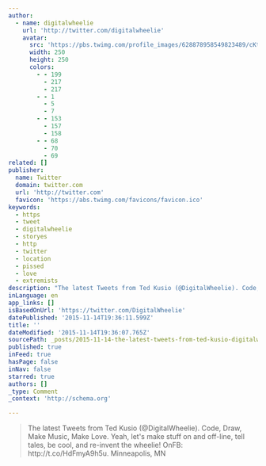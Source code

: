 ```yaml
---
author:
  - name: digitalwheelie
    url: 'http://twitter.com/digitalwheelie'
    avatar:
      src: 'https://pbs.twimg.com/profile_images/628878958549823489/cKtuVSin_400x400.jpg'
      width: 250
      height: 250
      colors:
        - - 199
          - 217
          - 217
        - - 1
          - 5
          - 7
        - - 153
          - 157
          - 158
        - - 68
          - 70
          - 69
related: []
publisher:
  name: Twitter
  domain: twitter.com
  url: 'http://twitter.com'
  favicon: 'https://abs.twimg.com/favicons/favicon.ico'
keywords:
  - https
  - tweet
  - digitalwheelie
  - storyes
  - http
  - twitter
  - location
  - pissed
  - love
  - extremists
description: "The latest Tweets from Ted Kusio (@DigitalWheelie). Code, Draw, Make Music, Make Love. Yeah, let's make stuff on and off-line, tell tales, be cool, and re-invent the wheelie! OnFB: http://t.co/HdFmyA9h5u. Minneapolis, MN"
inLanguage: en
app_links: []
isBasedOnUrl: 'https://twitter.com/DigitalWheelie'
datePublished: '2015-11-14T19:36:11.599Z'
title: ''
dateModified: '2015-11-14T19:36:07.765Z'
sourcePath: _posts/2015-11-14-the-latest-tweets-from-ted-kusio-digitalwheelie-code-dr.md
published: true
inFeed: true
hasPage: false
inNav: false
starred: true
authors: []
_type: Comment
_context: 'http://schema.org'

---
```

> The latest Tweets from Ted Kusio &lpar;&commat;DigitalWheelie&rpar;&period; Code&comma; Draw&comma; Make Music&comma; Make Love&period; Yeah&comma; let's make stuff on and off-line&comma; tell tales&comma; be cool&comma; and re-invent the wheelie&excl; OnFB&colon; http&colon;&sol;&sol;t&period;co&sol;HdFmyA9h5u&period; Minneapolis&comma; MN